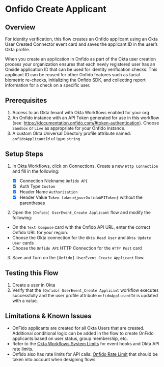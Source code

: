 # Onfido Create Applicant

## Overview

For identity verification, this flow creates an Onfido applicant using an Okta User Created Connector event card and saves the applicant ID in the user’s Okta profile.

When you create an application in Onfido as part of the Okta user creation process your organization ensures that each newly registered user has an Onside application ID that can be used for identity verification checks. This applicant ID can be reused for other Onfido features such as facial biometric re-checks, initializing the Onfido SDK, and collecting report information for a check on a specific user.

## Prerequisites

1. Access to an Okta tenant with Okta Workflows enabled for your org
2. An Onfido instance with an API Token generated for use in this workflow (see: https://documentation.onfido.com/#token-authentication). Choose `Sandbox` or `Live` as appropriate for your Onfido instance. 
3. A custom Okta Universal Directory profile attribute named: `onfidoApplicantId` of type `string`


## Setup Steps

1. In Okta Workflows, click on Connections. Create a new `Http Connection` and fill in the following:

   - [x] Connection Nickname `Onfido API`
   - [x] Auth Type `Custom`
   - [x] Header Name `Authorization`
   - [x] Header Value `Token token={yourOnfidoAPIToken}` without the parentheses  

2. Open the `[Onfido] UserEvent_Create Applicant` flow and modify the following:

- On the `Text Compose` card with the Onfido API URL, enter the correct Onfido URL for your region.
- Choose the Okta connection for the `Okta Read User` and `Okta Update User` cards
- Choose the `Onfido API` HTTP Connection for the `HTTP Post` card
 
3. Save and Turn on the `[Onfido] UserEvent_Create Applicant` flow.

## Testing this Flow

1. Create a user in Okta
2. Verify that the `[Onfido] UserEvent_Create Applicant` workflow executes successfully and the user profile attribute `onfidoApplicantId` is updated with a value. 


## Limitations & Known Issues

* OnFido applicants are created for all Okta Users that are created. Additional conditional logic can be added in the flow to create OnFido applicants based on user status, group membership, etc. 
* Refer to the [Okta Workflows System Limits](https://help.okta.com/en/prod/Content/Topics/Workflows/workflows-system-limits.htm) for event hooks and Okta API rate limits.
* Onfido also has rate limits for API calls: [Onfido Rate Limit](https://documentation.onfido.com/#rate-limits) that should be taken into account when designing flows.


